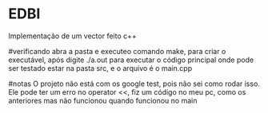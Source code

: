 # EDBI
Implementação de um vector feito c++

#verificando
abra a pasta e executeo comando make, para criar o executável, após digite ./a.out para executar
o código principal onde pode ser testado estar na pasta src, e o arquivo é o main.cpp

#notas
O projeto não está com os google test, pois não sei como rodar isso.
Ele pode ter um erro no operator <<, fiz um código no meu pc, como os anteriores mas não funcionou quando funcionou no main

